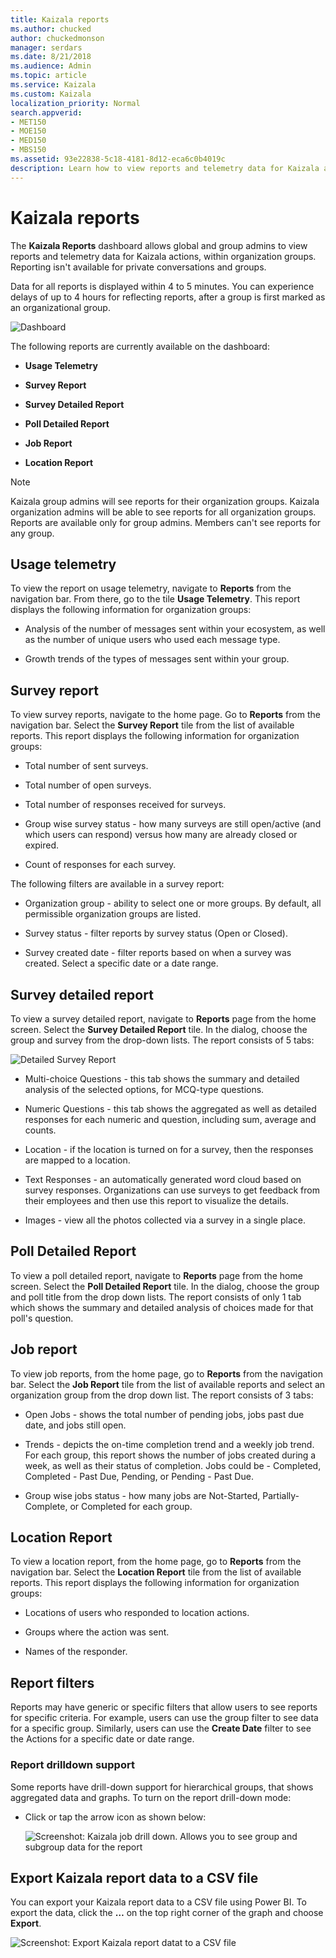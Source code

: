 ```yaml
---
title: Kaizala reports
ms.author: chucked
author: chuckedmonson
manager: serdars
ms.date: 8/21/2018
ms.audience: Admin
ms.topic: article
ms.service: Kaizala
ms.custom: Kaizala
localization_priority: Normal
search.appverid:
- MET150
- MOE150
- MED150
- MBS150
ms.assetid: 93e22838-5c18-4181-8d12-eca6c0b4019c
description: Learn how to view reports and telemetry data for Kaizala actions.
---
```


# Kaizala reports

The **Kaizala Reports** dashboard allows global and group admins to view reports and telemetry data for Kaizala actions, within organization groups. Reporting isn't available for private conversations and groups.
  
Data for all reports is displayed within 4 to 5 minutes. You can experience delays of up to 4 hours for reflecting reports, after a group is first marked as an organizational group. 
  
![Dashboard](media/a4dc7619-40f0-4886-bf66-b59669d72251.jpg)
  
The following reports are currently available on the dashboard:
  
- **Usage Telemetry**
    
- **Survey Report**
    
- **Survey Detailed Report**
    
- **Poll Detailed Report**
    
- **Job Report**
    
- **Location Report**
    
> [!NOTE]
> Kaizala group admins will see reports for their organization groups. Kaizala organization admins will be able to see reports for all organization groups. Reports are available only for group admins. Members can't see reports for any group. 
  
## Usage telemetry

To view the report on usage telemetry, navigate to **Reports** from the navigation bar. From there, go to the tile **Usage Telemetry**. This report displays the following information for organization groups: 
  
- Analysis of the number of messages sent within your ecosystem, as well as the number of unique users who used each message type.
    
- ﻿Growth trends of the types of messages sent within your group﻿.
    
## Survey report

To view survey reports, navigate to the home page. Go to **Reports** from the navigation bar. Select the **Survey Report** tile from the list of available reports. This report displays the following information for organization groups: 
  
- Total number of sent surveys.
    
- Total number of open surveys.
    
- Total number of responses received for surveys.
    
- Group wise survey status - how many surveys are still open/active (and which users can respond) versus how many are already closed or expired.
    
- Count of responses for each survey.
    
The following filters are available in a survey report:
  
- Organization group - ability to select one or more groups. By default, all permissible organization groups are listed.
    
- Survey status - filter reports by survey status (Open or Closed).
    
- Survey created date - filter reports based on when a survey was created. Select a specific date or a date range.
    
## Survey detailed report

To view a survey detailed report, navigate to **Reports** page from the home screen. Select the **Survey Detailed Report**  tile. In the dialog, choose the group and survey from the drop-down lists. The report consists of 5 tabs:
  
![Detailed Survey Report](media/fd37133a-893f-4012-88a7-6c40c412b3ef.png)
  
- Multi-choice Questions - this tab shows the summary and detailed analysis of the selected options, for MCQ-type questions.
    
- Numeric Questions - this tab shows the aggregated as well as detailed responses for each numeric and question, including sum, average and counts.
    
- Location - if the location is turned on for a survey, then the responses are mapped to a location.
    
- Text Responses - an automatically generated word cloud based on survey responses. Organizations can use surveys to get feedback from their employees and then use this report to visualize the details.
    
- Images - view all the photos collected via a survey in a single plac﻿e.
    
## Poll Detailed Report

To view a poll detailed report, navigate to **Reports** page from the home screen. Select the **Poll Detailed Report**  tile. In the dialog, choose the group and poll title from the drop down lists. The report consists of only 1 tab which shows the summary and detailed analysis of choices made for that poll's question. 
  
## Job report

To view job reports, from the home page, go to **Reports** from the navigation bar. Select the **Job Report** tile from the list of available reports and select an organization group from the drop down list. The report consists of 3 tabs: 
  
- Open Jobs - shows the total number of pending jobs, jobs past due date, and jobs still open.
    
- Trends - depicts the on-time completion trend and a weekly job trend. For each group, this report shows the number of jobs created during a week, as well as their status of completion. Jobs could be - Completed, Completed - Past Due, Pending, or Pending - Past Due.
    
- Group wise jobs status - how many jobs are Not-Started, Partially-Complete, or Completed for each group.
    
## Location Report

To view a location report, from the home page, go to **Reports** from the navigation bar. Select the **Location Report** tile from the list of available reports. This report displays the following information for organization groups: 
  
- Locations of users who responded to location actions.
    
- Groups where the action was sent.
    
- Names of the responde﻿r.
    
## Report filters

Reports may have generic or specific filters that allow users to see reports for specific criteria. For example, users can use the group filter to see data for a specific group. Similarly, users can use the **Create Date** filter to see the Actions for a specific date or date range. 
  
### Report drilldown support

Some reports have drill-down support for hierarchical groups, that shows aggregated data and graphs. To turn on the report drill-down mode:
  
- Click or tap the arrow icon as shown below:
    
    ![Screenshot: Kaizala job drill down. Allows you to see group and subgroup data for the report](media/e4dbff79-a196-4fbf-a67d-ab4f5a131f59.png)
  
## Export Kaizala report data to a CSV file

You can export your Kaizala report data to a CSV file using Power BI. To export the data, click the **…** on the top right corner of the graph and choose **Export**.
  
![Screenshot: Export Kaizala report datat to a CSV file](media/447cbac6-24fa-4b11-b05f-a84758e55c39.png)
  

